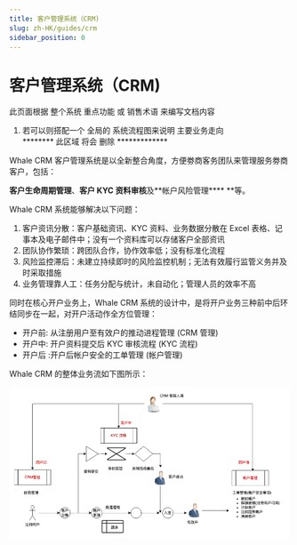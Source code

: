 ```yaml
---
title: 客户管理系统（CRM)
slug: zh-HK/guides/crm
sidebar_position: 0
---
```



# 客户管理系统（CRM)

<div class="callout callout-bg-2 callout-border-2">
<p> 此页面根据 整个系统 重点功能 或 销售术语 来编写文档内容</p>
<ol>
<li>若可以则搭配一个 全局的 系统流程图来说明 主要业务走向<br>********  此区域 将会 删除 *************</li>
</ol>
</div>

Whale CRM 客户管理系统是以全新整合角度，方便劵商客务团队来管理服务劵商客户，包括：

**客户生命周期管理**、**客户 ****KYC**** 资料审核**及**帐户风险管理**** **等。

Whale CRM 系统能够解决以下问题： 

1. 客户资讯分散：客户基础资讯、KYC 资料、业务数据分散在 Excel 表格、记事本及电子邮件中；没有一个资料库可以存储客户全部资讯 
2. 团队协作繁琐：跨团队合作，协作效率低；没有标准化流程 
3. 风险监控滞后：未建立持续即时的风险监控机制；无法有效履行监管义务并及时采取措施 
4. 业务管理靠人工：任务分配与统计，未自动化；管理人员的效率不高

同时在核心开户业务上，Whale CRM 系统的设计中，是将开户业务三种前中后环结同步在一起，对开户活动作全方位管理：

- 开户前: 从注册用户至有效户的推动进程管理 (CRM 管理)
- 开户中: 开户资料提交后 KYC 审核流程 (KYC 流程)
- 开户后 :开户后帐户安全的工单管理 (帐户管理)

Whale CRM 的整体业务流如下图所示：

<img src="./assets/KB4Hb1zUVosHJOxz6k8cFv0dnuf.png" src-width="926" src-height="499" align="center"/>

